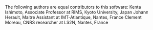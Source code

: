 The following authors are equal contributors to this software:
Kenta Ishimoto, Associate Professor at RIMS, Kyoto University, Japan
Johann Herault, Maitre Assistant at IMT-Atlantique, Nantes, France
Clement Moreau, CNRS researcher at LS2N, Nantes, France
